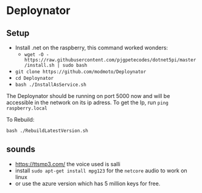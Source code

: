 ﻿# Deploynator

## Setup

- Install .net on the raspberry, this command worked wonders:
  - `wget -O - https://raw.githubusercontent.com/pjgpetecodes/dotnet5pi/master/install.sh | sudo bash`
- `git clone https://github.com/modmoto/Deploynator`
- `cd Deploynator`
- `bash ./InstallAsService.sh`

The Deploynator should be running on port 5000 now and will be accessible in the network on its ip adress. To get the Ip, run `ping raspberry.local`

To Rebuild:

`bash ./RebuildLatestVersion.sh`

## sounds
- https://ttsmp3.com/ the voice used is salli
- install `sudo apt-get install mpg123` for the `netcore` audio to work on linux
- or use the azure version which has 5 million keys for free.
